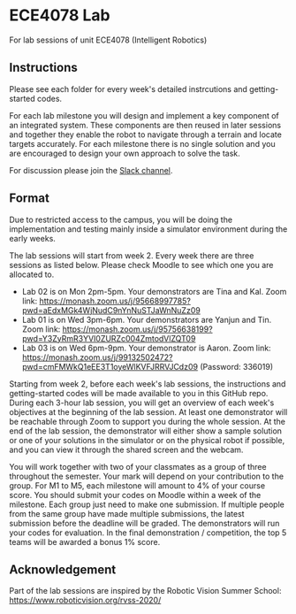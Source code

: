 # ECE4078 Lab
For lab sessions of unit ECE4078 (Intelligent Robotics)

## Instructions
Please see each folder for every week's detailed instrcutions and getting-started codes.

For each lab milestone you will design and implement a key component of an integrated system. These components are then reused in later sessions and together they enable the robot to navigate through a terrain and locate targets accurately. For each milestone there is no single solution and you are encouraged to design your own approach to solve the task.

For discussion please join the [Slack channel](https://intelligentrobots2020.slack.com/archives/C0186M64UAY).

## Format
Due to restricted access to the campus, you will be doing the implementation and testing mainly inside a simulator environment during the early weeks. 

The lab sessions will start from week 2. Every week there are three sessions as listed below. Please check Moodle to see which one you are allocated to.

- Lab 02 is on Mon 2pm-5pm. Your demonstrators are Tina and Kal. Zoom link: https://monash.zoom.us/j/95668997785?pwd=aEdxMGk4WjNudC9nYnNuSTJaWnNuZz09
- Lab 01 is on Wed 3pm-6pm. Your demonstrators are Yanjun and Tin. Zoom link: https://monash.zoom.us/j/95756638199?pwd=Y3ZyRmR3YVI0ZURZc004ZmtodVlZQT09
- Lab 03 is on Wed 6pm-9pm. Your demonstrator is Aaron. Zoom link: https://monash.zoom.us/j/99132502472?pwd=cmFMWkQ1eEE3T1oyeWlKVFJRRVJCdz09 (Password: 336019)

Starting from week 2, before each week's lab sessions, the instructions and getting-started codes will be made available to you in this GitHub repo. During each 3-hour lab session, you will get an overview of each week's objectives at the beginning of the lab session. At least one demonstrator will be reachable through Zoom to support you during the whole session. At the end of the lab session, the demonstrator will either show a sample solution or one of your solutions in the simulator or on the physical robot if possible, and you can view it through the shared screen and the webcam. 

You will work together with two of your classmates as a group of three throughout the semester. Your mark will depend on your contribution to the group. For M1 to M5, each milestone will amount to 4% of your course score. You should submit your codes on Moodle within a week of the milestone. Each group just need to make one submission. If multiple people from the same group have made multiple submissions, the latest submission before the deadline will be graded. The demonstrators will run your codes for evaluation. In the final demonstration / competition, the top 5 teams will be awarded a bonus 1% score.

## Acknowledgement
Part of the lab sessions are inspired by the Robotic Vision Summer School: https://www.roboticvision.org/rvss-2020/
